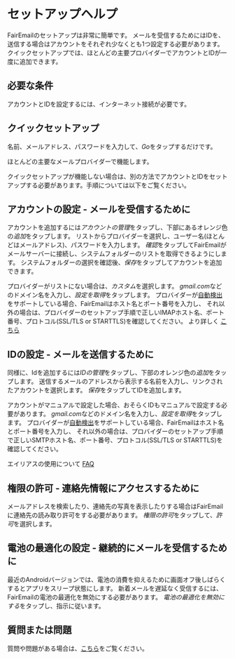 # セットアップヘルプ

FairEmailのセットアップは非常に簡単です。 メールを受信するためにはIDを、送信する場合はアカウントをそれぞれ少なくとも1つ設定する必要があります。 クイックセットアップでは、ほとんどの主要プロバイダーでアカウントとIDが一度に追加できます。

## 必要な条件

アカウントとIDを設定するには、インターネット接続が必要です。

## クイックセットアップ

名前、メールアドレス、パスワードを入力して、*Go*をタップするだけです。

ほとんどの主要なメールプロバイダーで機能します。

クイックセットアップが機能しない場合は、別の方法でアカウントとIDをセットアップする必要があります。手順については以下をご覧ください。

## アカウントの設定 - メールを受信するために

アカウントを追加するには*アカウントの管理*をタップし、下部にあるオレンジ色の*追加*をタップします。 リストからプロバイダーを選択し、ユーザー名(ほとんどはメールアドレス)、パスワードを入力します。 *確認*をタップしてFairEmailがメールサーバーに接続し、システムフォルダーのリストを取得できるようにします。 システムフォルダーの選択を確認後、*保存*をタップしてアカウントを追加できます。

プロバイダーがリストにない場合は、*カスタム*を選択します。 *gmail.com*などのドメイン名を入力し、*設定を取得*をタップします。 プロバイダーが[自動検出](https://tools.ietf.org/html/rfc6186)をサポートしている場合、FairEmailはホスト名とポート番号を入力し、 それ以外の場合は、プロバイダーのセットアップ手順で正しいIMAPホスト名、ポート番号、プロトコル(SSL/TLS or STARTTLS)を確認してください。 より詳しく [こちら](https://github.com/M66B/FairEmail/blob/master/FAQ.md#authorizing-accounts)

## IDの設定 - メールを送信するために

同様に、Idを追加するには*IDの管理*をタップし、下部のオレンジ色の*追加*をタップします。 送信するメールのアドレスから表示する名前を入力し、リンクされたアカウントを選択します。 *保存*をタップしてIDを追加します。

アカウントがマニュアルで設定した場合、おそらくIDもマニュアルで設定する必要があります。 *gmail.com*などのドメイン名を入力し、*設定を取得*をタップします。 プロバイダーが[自動検出](https://tools.ietf.org/html/rfc6186)をサポートしている場合、FairEmailはホスト名とポート番号を入力し、 それ以外の場合は、プロバイダーのセットアップ手順で正しいSMTPホスト名、ポート番号、プロトコル(SSL/TLS or STARTTLS)を確認してください。

エイリアスの使用について [FAQ](https://github.com/M66B/FairEmail/blob/master/FAQ.md#FAQ9)

## 権限の許可 - 連絡先情報にアクセスするために

メールアドレスを検索したり、連絡先の写真を表示したりする場合はFairEmailに連絡先の読み取り許可をする必要があります。 *権限の許可*をタップして、*許可*を選択します。

## 電池の最適化の設定 - 継続的にメールを受信するために

最近のAndroidバージョンでは、電池の消費を抑えるために画面オフ後しばらくするとアプリをスリープ状態にします。 新着メールを遅延なく受信するには、FairEmailの電池の最適化を無効にする必要があります。 *電池の最適化を無効にする*をタップし、指示に従います。

## 質問または問題

質問や問題がある場合は、[こちら](https://github.com/M66B/FairEmail/blob/master/FAQ.md)をご覧ください。